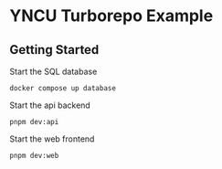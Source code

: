 # YNCU Turborepo Example

## Getting Started

Start the SQL database

```
docker compose up database
```

Start the api backend

```
pnpm dev:api
```

Start the web frontend

```
pnpm dev:web
```
